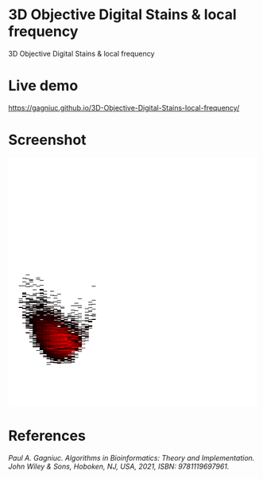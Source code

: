 # 3D Objective Digital Stains &amp; local frequency
3D Objective Digital Stains &amp; local frequency

# Live demo
https://gagniuc.github.io/3D-Objective-Digital-Stains-local-frequency/

# Screenshot
![screenshot](https://github.com/Gagniuc/3D-Objective-Digital-Stains-local-frequency/blob/main/3D%20Objective%20Digital%20Stains%20%26%20local%20frequency.png)

# References

<i>Paul A. Gagniuc. Algorithms in Bioinformatics: Theory and Implementation. John Wiley & Sons, Hoboken, NJ, USA, 2021, ISBN: 9781119697961.</i>

